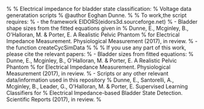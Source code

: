 %
% Electrical impedance for bladder state classification:
% Voltage data generatation scripts
% @author Eoghan Dunne.
%
% To work,the script requires:
% - the framework EIDORS(eidors3d.sourceforge.net)
% - Bladder shape sizes from the fitted equations given in 
%    Dunne, E., Mcginley, B., O'Halloran, M. & Porter, E. A Realistic Pelvic Phantom 
%    for Electrical Impedance Measurement. Physiological Measurement (2017), in review.
% - the function createCycSimData
%
%
% If you use any part of this work, please cite the relevant papers:
% - Bladder sizes from fitted equations:
%    Dunne, E., Mcginley, B., O'Halloran, M. & Porter, E. A Realistic Pelvic Phantom 
%    for Electrical Impedance Measurement. Physiological Measurement (2017), in review.
% - Scripts or any other relevant data/information used in this repository
%    Dunne, E., Santorelli, A., Mcginley, B., Leader, G., O'Halloran, M. & Porter, E. Supervised Learning Classifiers for 
%    Electrical Impedance-based Bladder State Detection. Scientific Reports (2017), in review.
%